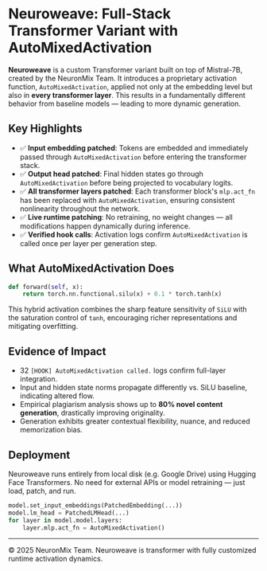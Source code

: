 # Neuroweave: Full-Stack Transformer Variant with AutoMixedActivation

**Neuroweave** is a custom Transformer variant built on top of Mistral-7B, created by the NeuronMix Team. It introduces a proprietary activation function, `AutoMixedActivation`, applied not only at the embedding level but also in **every transformer layer**. This results in a fundamentally different behavior from baseline models — leading to more dynamic generation.

## Key Highlights

- ✅ **Input embedding patched**: Tokens are embedded and immediately passed through `AutoMixedActivation` before entering the transformer stack.
- ✅ **Output head patched**: Final hidden states go through `AutoMixedActivation` before being projected to vocabulary logits.
- ✅ **All transformer layers patched**: Each transformer block's `mlp.act_fn` has been replaced with `AutoMixedActivation`, ensuring consistent nonlinearity throughout the network.
- ✅ **Live runtime patching**: No retraining, no weight changes — all modifications happen dynamically during inference.
- ✅ **Verified hook calls**: Activation logs confirm `AutoMixedActivation` is called once per layer per generation step.

## What AutoMixedActivation Does

```python
def forward(self, x):
    return torch.nn.functional.silu(x) + 0.1 * torch.tanh(x)
```
This hybrid activation combines the sharp feature sensitivity of `SiLU` with the saturation control of `tanh`, encouraging richer representations and mitigating overfitting.

## Evidence of Impact

- 32 `[HOOK] AutoMixedActivation called.` logs confirm full-layer integration.
- Input and hidden state norms propagate differently vs. SiLU baseline, indicating altered flow.
- Empirical plagiarism analysis shows up to **80% novel content generation**, drastically improving originality.
- Generation exhibits greater contextual flexibility, nuance, and reduced memorization bias.

## Deployment

Neuroweave runs entirely from local disk (e.g. Google Drive) using Hugging Face Transformers. No need for external APIs or model retraining — just load, patch, and run.

```python
model.set_input_embeddings(PatchedEmbedding(...))
model.lm_head = PatchedLMHead(...)
for layer in model.model.layers:
    layer.mlp.act_fn = AutoMixedActivation()
```

---

© 2025 NeuronMix Team. Neuroweave is transformer with fully customized runtime activation dynamics.
